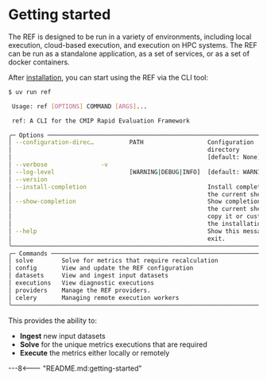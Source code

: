 # Getting started

The REF is designed to be run in a variety of environments, including local execution, cloud-based execution, and execution on HPC systems.
The REF can be run as a standalone application, as a set of services, or as a set of docker containers.

After [installation](./installation.md), you can start using the REF via the CLI tool:

```bash
$ uv run ref

 Usage: ref [OPTIONS] COMMAND [ARGS]...

 ref: A CLI for the CMIP Rapid Evaluation Framework

╭─ Options ────────────────────────────────────────────────────────────────────╮
│ --configuration-direc…          PATH                  Configuration          │
│                                                       directory              │
│                                                       [default: None]        │
│ --verbose               -v                                                   │
│ --log-level                     [WARNING|DEBUG|INFO]  [default: WARNING]     │
│ --version                                                                    │
│ --install-completion                                  Install completion for │
│                                                       the current shell.     │
│ --show-completion                                     Show completion for    │
│                                                       the current shell, to  │
│                                                       copy it or customize   │
│                                                       the installation.      │
│ --help                                                Show this message and  │
│                                                       exit.                  │
╰──────────────────────────────────────────────────────────────────────────────╯
╭─ Commands ───────────────────────────────────────────────────────────────────╮
│ solve        Solve for metrics that require recalculation                    │
│ config       View and update the REF configuration                           │
│ datasets     View and ingest input datasets                                  │
│ executions   View diagnostic executions                                          │
│ providers    Manage the REF providers.                                       │
│ celery       Managing remote execution workers                               │
╰──────────────────────────────────────────────────────────────────────────────╯
```

This provides the ability to:

* **Ingest** new input datasets
* **Solve** for the unique metrics executions that are required
* **Execute** the metrics either locally or remotely


---8<--- "README.md:getting-started"
